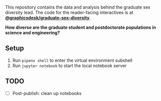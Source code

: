 This repository contains the data and analysis behind the graduate sex diversity lead. The code for the reader-facing interactives is at [**@graphicsdesk/graduate-sex-diversity**](https://github.com/graphicsdesk/graduate-sex-diversity).

**How diverse are the graduate student and postdoctorate populations in science and engineering?**

## Setup

1. Run `pipenv shell` to enter the virtual environment subshell
2. Run `jupyter notebook` to start the local notebook server

## TODO

- [ ] Post-publish: clean up notebooks
